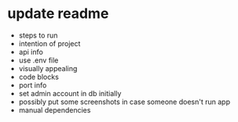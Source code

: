# update readme

- steps to run
- intention of project
- api info
- use .env file
- visually appealing
- code blocks
- port info
- set admin account in db initially
- possibly put some screenshots in case someone doesn't run app
- manual dependencies
